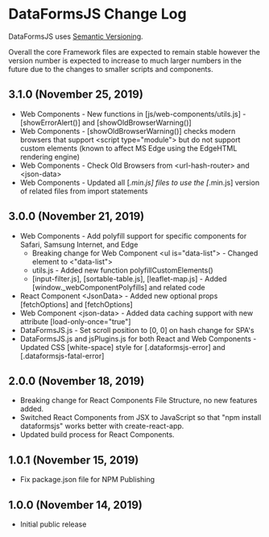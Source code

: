 # DataFormsJS Change Log

DataFormsJS uses [Semantic Versioning](https://docs.npmjs.com/about-semantic-versioning).

Overall the core Framework files are expected to remain stable however the version number is expected to increase to much larger numbers in the future due to the changes to smaller scripts and components.

## 3.1.0 (November 25, 2019)

* Web Components - New functions in [js/web-components/utils.js] - [showErrorAlert()] and [showOldBrowserWarning()]
* Web Components - [showOldBrowserWarning()] checks modern browsers that support &lt;script type="module"&gt; but do not support custom elements (known to affect MS Edge using the EdgeHTML rendering engine)
* Web Components - Check Old Browsers from &lt;url-hash-router&gt; and &lt;json-data&gt;
* Web Components - Updated all [*.min.js] files to use the [*.min.js] version of related files from import statements

## 3.0.0 (November 21, 2019)

* Web Components - Add polyfill support for specific components for Safari, Samsung Internet, and Edge
  * Breaking change for Web Component &lt;ul is="data-list"&gt; - Changed element to &lt;"data-list"&gt;
  * utils.js - Added new function polyfillCustomElements()
  * [input-filter.js], [sortable-table.js], [leaflet-map.js] - Added [window._webComponentPolyfills] and related code
* React Component &lt;JsonData&gt; - Added new optional props [fetchOptions] and [fetchOptions]
* Web Component &lt;json-data&gt; - Added data caching support with new attribute [load-only-once="true"]
* DataFormsJS.js - Set scroll position to [0, 0] on hash change for SPA's
* DataFormsJS.js and jsPlugins.js for both React and Web Components - Updated CSS [white-space] style for [.dataformsjs-error] and [.dataformsjs-fatal-error]

## 2.0.0 (November 18, 2019)

* Breaking change for React Components File Structure, no new features added.
* Switched React Components from JSX to JavaScript so that "npm install dataformsjs" works better with create-react-app.
* Updated build process for React Components.

## 1.0.1 (November 15, 2019)

* Fix package.json file for NPM Publishing

## 1.0.0 (November 14, 2019)

* Initial public release
